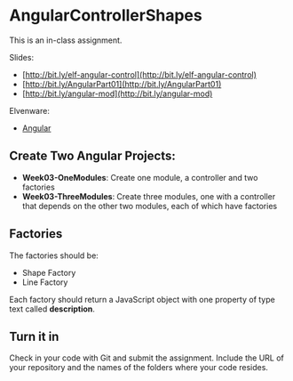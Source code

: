 # AngularControllerShapes

This is an in-class assignment.

Slides:

- [http://bit.ly/elf-angular-control](http://bit.ly/elf-angular-control)
- [http://bit.ly/AngularPart01](http://bit.ly/AngularPart01)
- [http://bit.ly/angular-mod](http://bit.ly/angular-mod)

Elvenware:
- [Angular][angelf]

[angelf]:http://www.elvenware.com/charlie/development/web/JavaScript/Angular.html

## Create Two Angular Projects:

- **Week03-OneModules**: Create one module, a controller and two factories
- **Week03-ThreeModules**: Create three modules, one with a controller that depends on the other two modules, each of which have factories

## Factories

The factories should be:

- Shape Factory
- Line Factory

Each factory should return a JavaScript object with one property of type text called **description**.

## Turn it in

Check in your code with Git and submit the assignment. Include the URL of your repository and the names of the folders where your code resides.  

